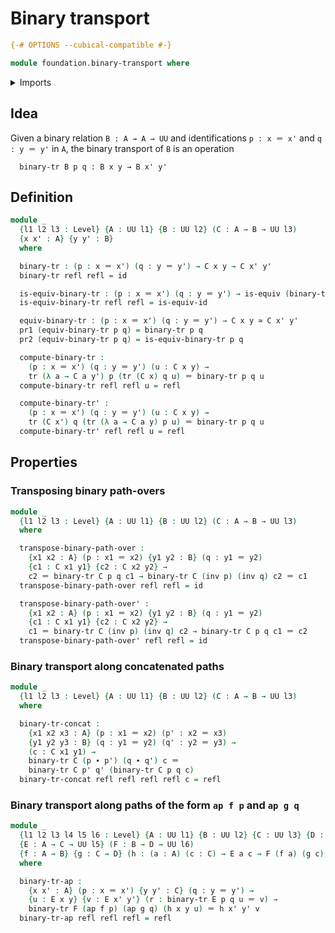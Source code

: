 # Binary transport

```agda
{-# OPTIONS --cubical-compatible #-}

module foundation.binary-transport where
```

<details><summary>Imports</summary>

```agda
open import foundation.action-on-identifications-functions
open import foundation.dependent-pair-types
open import foundation.universe-levels

open import foundation-core.equivalences
open import foundation-core.function-types
open import foundation-core.identity-types
open import foundation-core.transport-along-identifications
```

</details>

## Idea

Given a binary relation `B : A → A → UU` and identifications `p : x ＝ x'` and
`q : y ＝ y'` in `A`, the binary transport of `B` is an operation

```text
  binary-tr B p q : B x y → B x' y'
```

## Definition

```agda
module _
  {l1 l2 l3 : Level} {A : UU l1} {B : UU l2} (C : A → B → UU l3)
  {x x' : A} {y y' : B}
  where

  binary-tr : (p : x ＝ x') (q : y ＝ y') → C x y → C x' y'
  binary-tr refl refl = id

  is-equiv-binary-tr : (p : x ＝ x') (q : y ＝ y') → is-equiv (binary-tr p q)
  is-equiv-binary-tr refl refl = is-equiv-id

  equiv-binary-tr : (p : x ＝ x') (q : y ＝ y') → C x y ≃ C x' y'
  pr1 (equiv-binary-tr p q) = binary-tr p q
  pr2 (equiv-binary-tr p q) = is-equiv-binary-tr p q

  compute-binary-tr :
    (p : x ＝ x') (q : y ＝ y') (u : C x y) →
    tr (λ a → C a y') p (tr (C x) q u) ＝ binary-tr p q u
  compute-binary-tr refl refl u = refl

  compute-binary-tr' :
    (p : x ＝ x') (q : y ＝ y') (u : C x y) →
    tr (C x') q (tr (λ a → C a y) p u) ＝ binary-tr p q u
  compute-binary-tr' refl refl u = refl
```

## Properties

### Transposing binary path-overs

```agda
module _
  {l1 l2 l3 : Level} {A : UU l1} {B : UU l2} (C : A → B → UU l3)
  where

  transpose-binary-path-over :
    {x1 x2 : A} (p : x1 ＝ x2) {y1 y2 : B} (q : y1 ＝ y2)
    {c1 : C x1 y1} {c2 : C x2 y2} →
    c2 ＝ binary-tr C p q c1 → binary-tr C (inv p) (inv q) c2 ＝ c1
  transpose-binary-path-over refl refl = id

  transpose-binary-path-over' :
    {x1 x2 : A} (p : x1 ＝ x2) {y1 y2 : B} (q : y1 ＝ y2)
    {c1 : C x1 y1} {c2 : C x2 y2} →
    c1 ＝ binary-tr C (inv p) (inv q) c2 → binary-tr C p q c1 ＝ c2
  transpose-binary-path-over' refl refl = id
```

### Binary transport along concatenated paths

```agda
module _
  {l1 l2 l3 : Level} {A : UU l1} {B : UU l2} (C : A → B → UU l3)
  where

  binary-tr-concat :
    {x1 x2 x3 : A} (p : x1 ＝ x2) (p' : x2 ＝ x3)
    {y1 y2 y3 : B} (q : y1 ＝ y2) (q' : y2 ＝ y3) →
    (c : C x1 y1) →
    binary-tr C (p ∙ p') (q ∙ q') c ＝
    binary-tr C p' q' (binary-tr C p q c)
  binary-tr-concat refl refl refl refl c = refl
```

### Binary transport along paths of the form `ap f p` and `ap g q`

```agda
module _
  {l1 l2 l3 l4 l5 l6 : Level} {A : UU l1} {B : UU l2} {C : UU l3} {D : UU l4}
  {E : A → C → UU l5} (F : B → D → UU l6)
  {f : A → B} {g : C → D} (h : (a : A) (c : C) → E a c → F (f a) (g c))
  where

  binary-tr-ap :
    {x x' : A} (p : x ＝ x') {y y' : C} (q : y ＝ y') →
    {u : E x y} {v : E x' y'} (r : binary-tr E p q u ＝ v) →
    binary-tr F (ap f p) (ap g q) (h x y u) ＝ h x' y' v
  binary-tr-ap refl refl refl = refl
```
